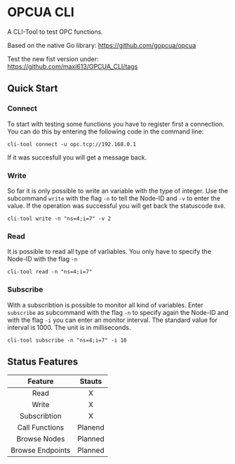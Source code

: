 # OPCUA CLI
A CLI-Tool to test OPC functions. 

Based on the native Go library: https://github.com/gopcua/opcua

Test the new fist version under: https://github.com/maxi613/OPCUA_CLI/tags

## Quick Start
### Connect

To start with testing some functions you have to register first a connection. 
You can do this by entering the following code in the command line:

`cli-tool connect -u opc.tcp://192.168.0.1`

If it was succesfull you will get a message back. 

### Write

So far it is only possible to write an variable with the type of integer. 
Use the subcommand `write` with the flag `-n` to tell the Node-ID and `-v` to enter the value. 
If the operation was successful you will get back the statuscode `0x0`.

`cli-tool write -n "ns=4;i=7" -v 2`

### Read

It is possible to read all type of varliables. 
You only have to specify the Node-ID with the flag `-n`

`cli-tool read -n "ns=4;i=7"`

### Subscribe 
With a subscribtion is possible to monitor all kind of variables. Enter `subscribe` as subcommand with the flag `-n` to specify again the Node-ID and with the flag `-i` you can enter an monitor interval. 
The standard value for interval is 1000. The unit is in milliseconds. 

`cli-tool subscribe -n "ns=4;i=7" -i 10`

## Status Features

| Feature  | Stauts |
| :-------------: | :-------------: |
| Read  | X|
| Write  | X |
| Subscribtion| X |
| Call Functions| Planend|
|Browse Nodes| Planned|
|Browse Endpoints|Planned|










